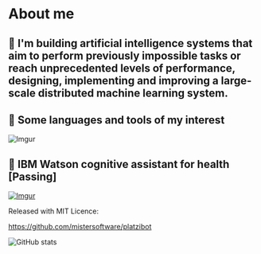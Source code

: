 # About me

## 🧠 I'm building artificial intelligence systems that aim to perform previously impossible tasks or reach unprecedented levels of performance, designing, implementing and improving a large-scale distributed machine learning system.

## 🚀 Some languages and tools of my interest

![Imgur](https://i.imgur.com/3jPh6DS.png)


## 🤖 IBM Watson cognitive assistant for health [Passing]

[![Imgur](https://i.imgur.com/bUW8AYl.gif)](https://web-chat.global.assistant.watson.cloud.ibm.com/preview.html?region=us-south&integrationID=b01b7ea7-25f0-4edc-87b8-8d8869280b9a&serviceInstanceID=c851319f-2f12-41f0-822d-b86311301578)

Released with MIT Licence:

https://github.com/mistersoftware/platzibot


![GitHub stats](https://github-readme-stats.vercel.app/api?username=mistersoftware&show_icons=true)  

